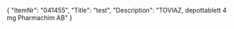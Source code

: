 {
  "ItemNr": "041455",
  "Title": "test",
  "Description": "TOVIAZ, depottablett 4 mg Pharmachim AB"
}